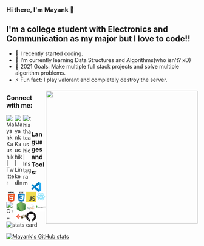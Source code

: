 ### Hi there, I'm Mayank 👋

## I'm a college student with Electronics and Communication as my major but I love to code!!

- 🔭 I recently started coding.
- 💯 I’m currently learning Data Structures and Algorithms(who isn't? xD)
- 🥅 2021 Goals: Make multiple full stack projects and solve multiple algorithm problems.
- ⚡ Fun fact: I play valorant and completely destroy the server.

<img align="right" height="350" width="400" src="https://media2.giphy.com/media/jTNG3RF6EwbkpD4LZx/giphy.gif?cid=ecf05e47pdgduyvzby23c4rfh1bpkf0oxhlgnt0jitxmgy3o&rid=giphy.gif&ct=g" />

### Connect with me:

[<img align="left" alt="Mayank Kaushik| Twitter" width="22px" src="https://cdn.jsdelivr.net/npm/simple-icons@v3/icons/twitter.svg" />][twitter]
[<img align="left" alt="Mayank Kaushik | LinkedIn" width="22px" src="https://cdn.jsdelivr.net/npm/simple-icons@v3/icons/linkedin.svg" />][linkedin]
[<img align="left" alt="thisthatcaushic | Instagram" width="22px" src="https://cdn.jsdelivr.net/npm/simple-icons@v3/icons/instagram.svg" />][instagram]

<br />

### Languages and Tools:

<img align="left" alt="Visual Studio Code" width="26px" src="https://raw.githubusercontent.com/github/explore/80688e429a7d4ef2fca1e82350fe8e3517d3494d/topics/visual-studio-code/visual-studio-code.png" />
<img align="left" alt="HTML5" width="26px" src="https://raw.githubusercontent.com/github/explore/80688e429a7d4ef2fca1e82350fe8e3517d3494d/topics/html/html.png" />
<img align="left" alt="CSS3" width="26px" src="https://raw.githubusercontent.com/github/explore/80688e429a7d4ef2fca1e82350fe8e3517d3494d/topics/css/css.png" />
<img align="left" alt="JavaScript" width="26px" src="https://raw.githubusercontent.com/github/explore/80688e429a7d4ef2fca1e82350fe8e3517d3494d/topics/javascript/javascript.png" />
<img align="left" alt="React" width="26px" src="https://raw.githubusercontent.com/github/explore/80688e429a7d4ef2fca1e82350fe8e3517d3494d/topics/react/react.png" />
<img align="left" alt="C++" width="26px" src="https://freepngimg.com/thumb/c++/9-2-c++-png-image.png" />
<img align="left" alt="Node.js" width="26px" src="https://raw.githubusercontent.com/github/explore/80688e429a7d4ef2fca1e82350fe8e3517d3494d/topics/nodejs/nodejs.png" />
<img align="left" alt="MySQL" width="26px" src="https://raw.githubusercontent.com/github/explore/80688e429a7d4ef2fca1e82350fe8e3517d3494d/topics/mysql/mysql.png" />

<img align="left" alt="MongoDB" width="26px" src="https://raw.githubusercontent.com/github/explore/80688e429a7d4ef2fca1e82350fe8e3517d3494d/topics/mongodb/mongodb.png" />
<img align="left" alt="Git" width="26px" src="https://raw.githubusercontent.com/github/explore/80688e429a7d4ef2fca1e82350fe8e3517d3494d/topics/git/git.png" />
<img align="left" alt="GitHub" width="26px" src="https://raw.githubusercontent.com/github/explore/78df643247d429f6cc873026c0622819ad797942/topics/github/github.png" />

<br />
<br />
<img alt= "stats card" height="200px" width="400" src="https://github-readme-streak-stats.herokuapp.com/?user=mayankkaushik187&theme=dracula">

[![Mayank's GitHub stats](https://github-readme-stats.vercel.app/api?username=mayankkaushik187&theme=dracula)](https://github.com/anuraghazra/github-readme-stats)

[twitter]: https://twitter.com/Mayankk96894463

[instagram]: https://www.instagram.com/thisthatcaushic/
[linkedin]: https://www.linkedin.com/in/mayank-kaushik-273913169/

